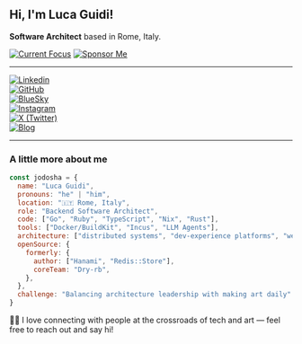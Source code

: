 ## Hi, I'm Luca Guidi!

**Software Architect** based in Rome, Italy.  

[![Current Focus](https://img.shields.io/badge/Now-lucaguidi.com%2Fnow-ff4d6d?style=for-the-badge)](https://lucaguidi.com/now)
[![Sponsor Me](https://img.shields.io/badge/Sponsor-%E2%9D%A4-00e5ff?style=for-the-badge&logo=github)](https://github.com/sponsors/jodosha)  

---

[![Linkedin](https://img.shields.io/badge/-lucaguidi-blue?style=flat-square&logo=Linkedin&logoColor=white&link=https://www.linkedin.com/in/lucaguidi/)](https://www.linkedin.com/in/lucaguidi/)  
[![GitHub](https://img.shields.io/github/followers/jodosha?label=follow&style=social)](https://github.com/jodosha)  
[![BlueSky](https://img.shields.io/badge/BlueSky-@jodosha-00e5ff?style=flat-square&logo=bluesky)](https://bsky.app/profile/jodosha.bsky.social)  
[![Instagram](https://img.shields.io/badge/Instagram-@jodosha-ff4d6d?style=flat-square&logo=instagram)](https://instagram.com/jodosha)  
[![X (Twitter)](https://img.shields.io/badge/X-@jodosha-000000?style=flat-square&logo=x)](https://x.com/jodosha)  
[![Blog](https://img.shields.io/badge/Blog-lucaguidi.com-2a2139?style=flat-square&logo=rss)](https://lucaguidi.com)  

---

### A little more about me  

```javascript
const jodosha = {
  name: "Luca Guidi",
  pronouns: "he" | "him",
  location: "🇮🇹 Rome, Italy",
  role: "Backend Software Architect",
  code: ["Go", "Ruby", "TypeScript", "Nix", "Rust"],
  tools: ["Docker/BuildKit", "Incus", "LLM Agents"],
  architecture: ["distributed systems", "dev-experience platforms", "web frameworks"],
  openSource: {
    formerly: {
      author: ["Hanami", "Redis::Store"],
      coreTeam: "Dry-rb",
    },
  },
  challenge: "Balancing architecture leadership with making art daily"
}
```

👨‍💻 I love connecting with people at the crossroads of tech and art — feel free to reach out and say hi!
